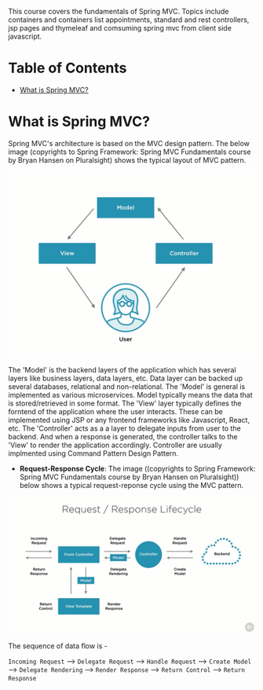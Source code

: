 This course covers the fundamentals of Spring MVC. Topics include containers and containers list appointments, standard and rest controllers, jsp pages and thymeleaf and comsuming spring mvc from client side javascript.

# Table of Contents
* [What is Spring MVC?](https://github.com/jjoishi/SpringBoot/tree/master/Tutorials/4.%20Spring%20Framework%20-%20Spring%20MVC%20Fundamentals#what-is-spring-mvc)

# What is Spring MVC?
   Spring MVC's architecture is based on the MVC design pattern. The below image (copyrights to Spring Framework: Spring MVC Fundamentals course by Bryan Hansen on Pluralsight) shows the typical layout of MVC pattern.

   <img src ="https://github.com/jjoishi/SpringBoot/blob/master/Tutorials/4.%20Spring%20Framework%20-%20Spring%20MVC%20Fundamentals/images/1.%20spring_mvc/mvc.PNG"/>

   The 'Model' is the backend layers of the application which has several layers like business layers, data layers, etc. Data layer can be backed up several databases, relational and non-relational. The 'Model' is general is implemented as various microservices. Model typically means the data that is stored/retrieved in some format. The 'View' layer typically defines the forntend of the application where the user interacts. These can be implemented using JSP or any frontend frameworks like Javascript, React, etc. The 'Controller' acts as a a layer to delegate inputs from user to the backend. And when a response is generated, the controller talks to the 'View' to render the application accordingly. Controller are usually implmented using Command Pattern Design Pattern.

   * **Request-Response Cycle**: The image ((copyrights to Spring Framework: Spring MVC Fundamentals course by Bryan Hansen on Pluralsight)) below shows a typical request-reponse cycle using the MVC pattern.

   <img src ="https://github.com/jjoishi/SpringBoot/blob/master/Tutorials/4.%20Spring%20Framework%20-%20Spring%20MVC%20Fundamentals/images/1.%20spring_mvc/RequestResponseCycle.PNG"/>

   The sequence of data flow is - 
   
   `Incoming Request` --> `Delegate Request` --> `Handle Request` --> `Create Model` --> `Delegate Rendering` --> `Render Response` --> `Return Control` --> `Return Response`



